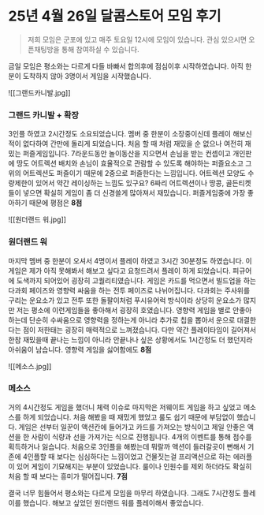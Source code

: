 # 25년 4월 26일 달콤스토어 모임 후기
>저희 모임은 군포에 있고 매주 토요일 12시에 모임이 있습니다.
>관심 있으시면 오픈채팅방을 통해 참여하실 수 있습니다.

금일 모임은 평소와는 다르게 다들 바빠서 합의후에 점심이후 시작하였습니다.
아직 한분이 도착하지 않아 3명이서 게임을 시작했습니다.

![[그랜드카니발.jpg]]
### 그랜드 카니발 + 확장
3인플 하였고 2시간정도 소요되었습니다.
멤버 중 한분이 소장중이신데 플레이 해보신적이 없다하여 간만에 돌리게 되었습니다.
처음 할 때 처럼 재밌을 순 없으나 여전히 재밌는 퍼즐게임입니다.
7라운드동안 놀이동산을 지으면서 손님을 받는 컨셉이고 개인판에 땅도 어트렉션 배치와 손님이 효율적으로 관람할 수 있도록 해야하는 퍼즐요소고 그 위의 어트렉션도 퍼즐이기 때문에 2중으로 퍼즐한다는 느낌입니다. 어트렉션 모양도 수량제한이 있어서 약간 레이싱하는 느낌도 있구요?
6짜리 어트렉션이나 땅콩, 골든티켓들이 넣으면 확실히 게임이 좀 더 신경쓸게 많아져서 재밌습니다. 
퍼즐게임중에 가장 좋아하기 때문에 평점은 **8점**

![[원더랜드 워.jpg]]
### 원더랜드 워
마지막 멤버 중 한분이 오셔서 4명이서 플레이 하였고 3시간 30분정도 하였습니다.
이게임은 제가 아직 못해봐서 해보고 싶다고 요청드려서 플레이 하게 되었습니다.
피규어에 도색까지 되어있어 굉장히 고퀄리티였습니다.
게임은 카드를 먹으면서 빌드업을 하는 다과회 페이즈와 영향력 싸움을 하는 전투 페이즈로 나뉘어집니다. 다과회는 주사위를 구리는 운요소가 있고 전투 또한 돌팔이처럼 푸시유어럭 방식이라 상당히 운요소가 많지만 저는 평소에 이런게임들을 좋아해서 굉장히 호였습니다.
영향력 게임을 별로 안좋아하는데 단순히 수싸움으로 영향력을 정하는게 아니라 추가로 칩을 뽑아서 운으로 대결한다는 점이 저한태는 굉장히 매력적으로 느껴졌습니다.
다만 약간 플레이타임이 길어져서 한참 재밌을때 끝나는 느낌이 아니라 안끝나나 싶은 상황에서도 1시간정도 더 했던지라 아쉬움이 남습니다.
영향력 게임을 싫어함에도 **8점**

![[메소스.jpg]]
### 메소스
거의 4시간정도 게임을 했더니 체력 이슈로 마지막은 저웨이트 게임을 하고 싶었고 메소스를 하게 되었습니다. 처음 해봤을 때 재밌게 했었고 룰도 쉽기 때문에 부담없이 했습니다.
게임은 선부터 일꾼이 액션칸에 들어가고 카드를 가져오는 방식이고 제일 안좋은 액션을 한 사람이 식량과 선을 가져가는 식으로 진행됩니다.
4개의 이벤트를 통해 점수를 획득하거나 잃습니다.
처음으로 3인플을 해봤는데 뭐랄까 액션이 들러갈곳이 뻔해서 기존에 4인플할 때 보다는 심심하다는 느낌이었고 건물짓는걸 프리액션으로 하는 에러플이 있어 게임이 기묘해지는 부분이 있었습니다.
룰이나 인원수를 제외 하더라도 확실히 처음 할 때 보다는  흥미가 떨어집니다. **7점**

결국 너무 힘들어서 평소와는 다르게 모임을 마무리 하였습니다.
그래도 7시간정도 플레이를 했습니다.
해보고 싶었던 원더랜드 워를 플레이해서 좋았습니다.
